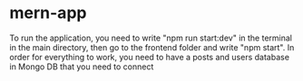 # mern-app

To run the application, you need to write "npm run start:dev" in the terminal in the main directory, then go to the frontend folder and write "npm start". 
In order for everything to work, you need to have a posts and users database in Mongo DB that you need to connect

